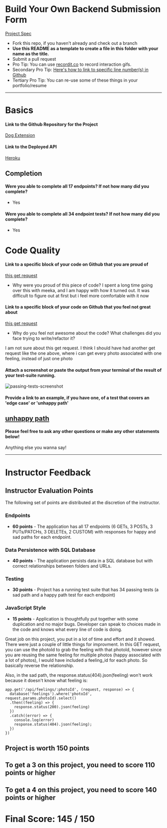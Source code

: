 # Build Your Own Backend Submission Form

[Project Spec](http://frontend.turing.io/projects/build-your-own-backend.html)

* Fork this repo, if you haven't already and check out a branch
* **Use this README as a template to create a file in this folder with your name as the title.**
* Submit a pull request
* Pro Tip: You can use [recordit.co](http://recordit.co/) to record interaction gifs.
* Secondary Pro Tip: [Here's how to link to specific line number(s) in Github](http://stackoverflow.com/questions/23821235/how-to-link-to-specific-line-number-on-github)
* Tertiary Pro Tip: You can re-use some of these things in your portfolio/resume

------

# Basics

#### Link to the Github Repository for the Project
[Dog Extension](https://github.com/bekahlundy/dog-api-extension)

#### Link to the Deployed API
[Heroku](https://pup-pals-db.herokuapp.com/api/photos)

## Completion

#### Were you able to complete all 17 endpoints? If not how many did you complete?
* Yes

#### Were you able to complete all 34 endpoint tests? If not how many did you complete?
* Yes

# Code Quality

#### Link to a specific block of your code on Github that you are proud of
[this get request](https://github.com/bekahlundy/dog-api-extension/blob/master/server.js#L28)

* Why were you proud of this piece of code?
I spent a long time going over this with meeka, and I am happy with how it turned out. It was difficult to figure out at first but i feel more comfortable with it now

#### Link to a specific block of your code on Github that you feel not great about
[this get request](https://github.com/bekahlundy/dog-api-extension/blob/master/server.js#L110)

* Why do you feel not awesome about the code? What challenges did you face trying to write/refactor it?

I am not sure about this get request. I think I should have had another get request like the one above, where i can get every photo associated with one feeling, instead of just one photo

#### Attach a screenshot or paste the output from your terminal of the result of your test-suite running.

![passing-tests-screenshot](http://i.imgur.com/XHx87tx.png)

#### Provide a link to an example, if you have one, of a test that covers an 'edge case' or 'unhappy path'

[unhappy path](https://github.com/bekahlundy/dog-api-extension/blob/master/test/server-test.js#L230)
-----

#### Please feel free to ask any other questions or make any other statements below!

Anything else you wanna say!

-----

# Instructor Feedback

## Instructor Evaluation Points

The following set of points are distributed at the discretion of the instructor.

### Endpoints

* **60 points** - The application has all 17 endpoints (6 GETs, 3 POSTs, 3 PUTs/PATCHs, 3 DELETEs, 2 CUSTOM) with responses for happy and sad paths for each endpoint.

### Data Persistence with SQL Database

* **40 points** - The application persists data in a SQL database but with correct relationships between folders and URLs.

### Testing

* **30 points** - Project has a running test suite that has 34 passing tests (a sad path and a happy path test for each endpoint)

### JavaScript Style

* **15 points** - Application is thoughtfully put together with some duplication and no major bugs. Developer can speak to choices made in the code and knows what every line of code is doing.

Great job on this project, you put in a lot of time and effort and it showed. There were just a couple of little things for improvment. In this GET request, you can use the photoId to grab the feeling with that photoId, however since you are reusing the same feeling for multiple photos (happy associated with a lot of photos), I would have included a feeling_id for each photo. So basically reverse the relationship. 

Also, in the sad path, the response.status(404).json(feeling) won't work because it doesn't know what feeling is:

```
app.get('/api/feelings/:photoId', (request, response) => {
  database('feelings').where('photoId', request.params.photoId).select()
  .then((feeling) => {
    response.status(200).json(feeling)
  })
  .catch((error) => {
    console.log(error)
    response.status(404).json(feeling);
  })
})
```

## Project is worth 150 points

## To get a 3 on this project, you need to score 110 points or higher

## To get a 4 on this project, you need to score 140 points or higher

# Final Score: 145 / 150
